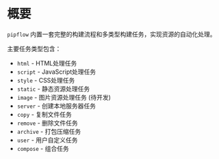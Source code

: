 # 概要

`pipflow` 内置一套完整的构建流程和多类型构建任务，实现资源的自动化处理。

主要任务类型包含：

- `html` - HTML处理任务
- `script` - JavaScript处理任务
- `style` - CSS处理任务
- `static` - 静态资源处理任务
- `image` - 图片资源处理任务 (待开发)
- `server` - 创建本地服务器任务
- `copy` - 复制文件任务
- `remove` - 删除文件任务
- `archive` - 打包压缩任务
- `user` - 用户自定义任务
- `compose` - 组合任务

